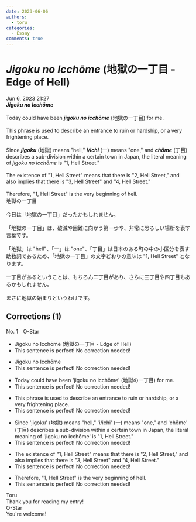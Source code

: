 ```yaml
---
date: 2023-06-06
authors:
  - toru
categories:
  - Essay
comments: true
---
```


# <strong><em>Jigoku no Icchōme</strong></em> (地獄の一丁目 - Edge of Hell)
<div class="date">Jun 6, 2023 21:27</div>
<div id="post"><div id="body_show_ori">
<strong><em>Jigoku no Icchōme</strong></em><br/><br/>Today could have been <strong><em>jigoku no icchōme</em></strong> (地獄の一丁目) for me.<br/><br/>This phrase is used to describe an entrance to ruin or hardship, or a very frightening place.<br/><br/>Since <strong><em>jigoku</em></strong> (地獄) means "hell," <strong><em>i/ichi</em></strong> (一) means "one," and <strong><em>chōme</em></strong> (丁目) describes a sub-division within a certain town in Japan, the literal meaning of <em>jigoku no icchōme</em> is "1, Hell Street."<br/><br/>The existence of "1, Hell Street" means that there is "2, Hell Street," and also implies that there is "3, Hell Street" and "4, Hell Street."<br/><br/>Therefore, "1, Hell Street" is the very beginning of hell.
</div></div>

<!-- more -->

<div id="post_ja"><div id="body_show_mo">
地獄の一丁目<br/><br/>今日は「地獄の一丁目」だったかもしれません。<br/><br/>「地獄の一丁目」は、破滅や困難に向かう第一歩や、非常に恐ろしい場所を表す言葉です。<br/><br/>「地獄」は "hell"、「一」は "one"、「丁目」は日本のある町の中の小区分を表す助数詞であるため、「地獄の一丁目」の文字どおりの意味は "1, Hell Street" となります。<br/><br/>一丁目があるということは、もちろん二丁目があり、さらに三丁目や四丁目もあるかもしれません。<br/><br/>まさに地獄の始まりというわけです。
</div></div>

## Corrections (1)
<div id="block"><div class="first_name"> No. 1　<span class="just_name">O-Star</span></div><div id="block2">
<ul class="correction_field">
<li class="incorrect">Jigoku no Icchōme (地獄の一丁目 - Edge of Hell)</li>
<li class="corrected perfect">This sentence is perfect! No correction needed!</li>
</ul>
<ul class="correction_field">
<li class="incorrect">Jigoku no Icchōme</li>
<li class="corrected perfect">This sentence is perfect! No correction needed!</li>
</ul>
<ul class="correction_field">
<li class="incorrect">Today could have been 'jigoku no icchōme' (地獄の一丁目) for me.</li>
<li class="corrected perfect">This sentence is perfect! No correction needed!</li>
</ul>
<ul class="correction_field">
<li class="incorrect">This phrase is used to describe an entrance to ruin or hardship, or a very frightening place.</li>
<li class="corrected perfect">This sentence is perfect! No correction needed!</li>
</ul>
<ul class="correction_field">
<li class="incorrect">Since 'jigoku' (地獄) means "hell," 'i/ichi' (一) means "one," and 'chōme' (丁目) describes a sub-division within a certain town in Japan, the literal meaning of 'jigoku no icchōme' is "1, Hell Street."</li>
<li class="corrected perfect">This sentence is perfect! No correction needed!</li>
</ul>
<ul class="correction_field">
<li class="incorrect">The existence of "1, Hell Street" means that there is "2, Hell Street," and also implies that there is "3, Hell Street" and "4, Hell Street."</li>
<li class="corrected perfect">This sentence is perfect! No correction needed!</li>
</ul>
<ul class="correction_field">
<li class="incorrect">Therefore, "1, Hell Street" is the very beginning of hell.</li>
<li class="corrected perfect">This sentence is perfect! No correction needed!</li>
</ul>
</div><div class="name"><span class="just_name">Toru</span><br>
Thank you for reading my entry!
</div>
<div class="name"><span class="just_name">O-Star</span><br>
You're welcome!
</div>
</div>
